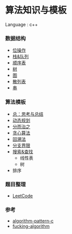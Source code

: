 # 算法知识与模板

Language : c++

### 数据结构

- [位操作](data_structure\Bitwise_Operator.md)
- [栈&队列](data_structure\Stack_and_Queue.md)
- [顺序表](data_structure\List.md)
- [树](data_structure\Tree.md)
- [图](data_structure\Graph.md)
- [散列表](data_structure\Hash.md)
- [串](data_structure\String.md)

### 算法模板

- [总：思考与总结](algorithm/Summary.md)
- [动态规划](algorithm/Dynamic_Programming.md)
- [分而治之](algorithm/Divide_and_Conquer.md)
- [贪心算法](algorithm/Greedy_Algorithm.md)
- [回溯法](algorithm/Back_Tracking_Method.md)
- [分支界限](algorithm/Branch_and_Bound.md)
- [搜索&查找](algorithm/Search.md)
  - 线性表
  - 树
- 排序

### 题目整理

- [LeetCode](./leetcode/README.md)

### 参考

- [algorithm-pattern-c](https://github.com/binzi56/algorithm-pattern-c)
- [fucking-algorithm](https://github.com/labuladong/fucking-algorithm)
